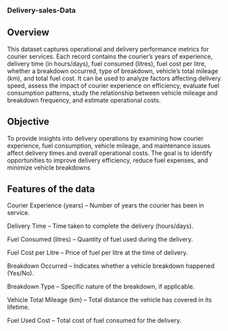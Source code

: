 ### Delivery-sales-Data
## Overview 
This dataset captures operational and delivery performance metrics for courier services. Each record contains the courier’s years of experience, delivery time (in hours/days), fuel consumed (litres), fuel cost per litre, whether a breakdown occurred, type of breakdown, vehicle’s total mileage (km), and total fuel cost. It can be used to analyze factors affecting delivery speed, assess the impact of courier experience on efficiency, evaluate fuel consumption patterns, study the relationship between vehicle mileage and breakdown frequency, and estimate operational costs.
## Objective 
To provide insights into delivery operations by examining how courier experience, fuel consumption, vehicle mileage, and maintenance issues affect delivery times and overall operational costs. The goal is to identify opportunities to improve delivery efficiency, reduce fuel expenses, and minimize vehicle breakdowns
## Features of the data 
Courier Experience (years) – Number of years the courier has been in service.

Delivery Time – Time taken to complete the delivery (hours/days).

Fuel Consumed (litres) – Quantity of fuel used during the delivery.

Fuel Cost per Litre – Price of fuel per litre at the time of delivery.

Breakdown Occurred – Indicates whether a vehicle breakdown happened (Yes/No).

Breakdown Type – Specific nature of the breakdown, if applicable.

Vehicle Total Mileage (km) – Total distance the vehicle has covered in its lifetime.

Fuel Used Cost – Total cost of fuel consumed for the delivery.

